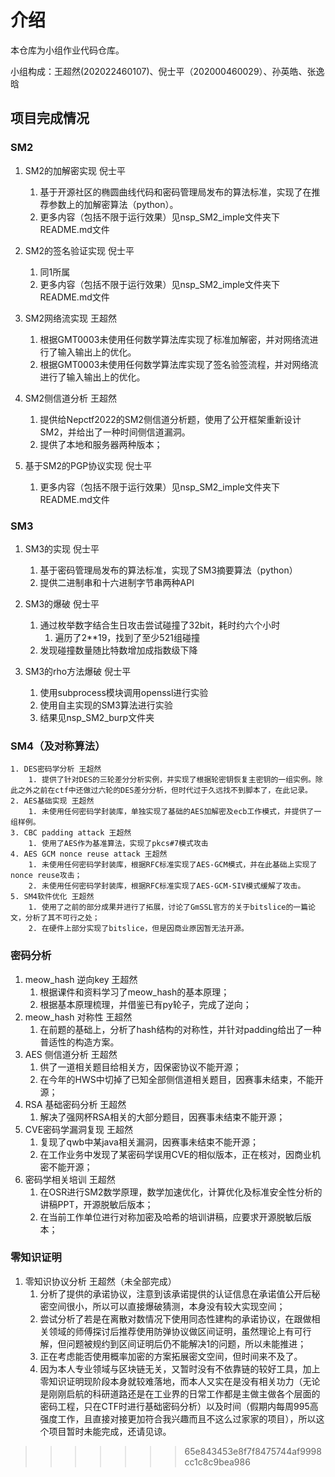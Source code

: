 # 介绍

本仓库为小组作业代码仓库。

小组构成：王超然(202022460107)、倪士平（202000460029）、孙英皓、张逸晗

## 项目完成情况

### SM2

1. SM2的加解密实现 倪士平
   1. 基于开源社区的椭圆曲线代码和密码管理局发布的算法标准，实现了在推荐参数上的加解密算法（python）。
   2. 更多内容（包括不限于运行效果）见nsp_SM2_imple文件夹下README.md文件

2. SM2的签名验证实现 倪士平
   1. 同1所属
   2. 更多内容（包括不限于运行效果）见nsp_SM2_imple文件夹下README.md文件

3. SM2网络流实现 王超然
   1. 根据GMT0003未使用任何数学算法库实现了标准加解密，并对网络流进行了输入输出上的优化。
   2. 根据GMT0003未使用任何数学算法库实现了签名验签流程，并对网络流进行了输入输出上的优化。

4. SM2侧信道分析 王超然
   1. 提供给Nepctf2022的SM2侧信道分析题，使用了公开框架重新设计SM2，并给出了一种时间侧信道漏洞。
   2. 提供了本地和服务器两种版本；

5. 基于SM2的PGP协议实现 倪士平
   1. 更多内容（包括不限于运行效果）见nsp_SM2_imple文件夹下README.md文件

### SM3

1. SM3的实现 倪士平
   1. 基于密码管理局发布的算法标准，实现了SM3摘要算法（python）
   2. 提供二进制串和十六进制字节串两种API

2. SM3的爆破 倪士平
   1. 通过枚举数字结合生日攻击尝试碰撞了32bit，耗时约六个小时
      1. 遍历了2**19，找到了至少521组碰撞
   2. 发现碰撞数量随比特数增加成指数级下降

3. SM3的rho方法爆破 倪士平
   1. 使用subprocess模块调用openssl进行实验
   2. 使用自主实现的SM3算法进行实验
   3. 结果见nsp_SM2_burp文件夹

### SM4（及对称算法）

	1. DES密码学分析 王超然
    	1. 提供了针对DES的三轮差分分析实例，并实现了根据轮密钥恢复主密钥的一组实例。除此之外之前在ctf中还做过六轮的DES差分分析，但时代过于久远找不到脚本了，在此记录。
	2. AES基础实现 王超然
    	1. 未使用任何密码学封装库，单独实现了基础的AES加解密及ecb工作模式，并提供了一组样例。
	3. CBC padding attack 王超然
    	1. 使用了AES作为基准算法，实现了pkcs#7模式攻击
	4. AES GCM nonce reuse attack 王超然
    	1. 未使用任何密码学封装库，根据RFC标准实现了AES-GCM模式，并在此基础上实现了nonce reuse攻击；
    	2. 未使用任何密码学封装库，根据RFC标准实现了AES-GCM-SIV模式缓解了攻击。
	5. SM4软件优化 王超然
    	1. 使用了之前的部分成果并进行了拓展，讨论了GmSSL官方的关于bitslice的一篇论文，分析了其不可行之处；
    	2. 在硬件上部分实现了bitslice，但是因商业原因暂无法开源。

### 密码分析

1. meow_hash 逆向key 王超然
   1. 根据课件和资料学习了meow_hash的基本原理；
   2. 根据基本原理梳理，并借鉴已有py轮子，完成了逆向；
2. meow_hash 对称性 王超然
   1. 在前题的基础上，分析了hash结构的对称性，并针对padding给出了一种普适性的构造方案。
3. AES 侧信道分析 王超然
   1. 供了一道相关题目给相关方，因保密协议不能开源；
   2. 在今年的HWS中切掉了已知全部侧信道相关题目，因赛事未结束，不能开源；
4. RSA 基础密码分析 王超然
   1. 解决了强网杯RSA相关的大部分题目，因赛事未结束不能开源；
5. CVE密码学漏洞复现 王超然
   1. 复现了qwb中某java相关漏洞，因赛事未结束不能开源；
   2. 在工作业务中发现了某密码学误用CVE的相似版本，正在核对，因商业机密不能开源；
6. 密码学相关培训 王超然
   1. 在OSR进行SM2数学原理，数学加速优化，计算优化及标准安全性分析的讲稿PPT，开源脱敏后版本；
   2. 在当前工作单位进行对称加密及哈希的培训讲稿，应要求开源脱敏后版本；



### 零知识证明

1. 零知识协议分析 王超然（未全部完成）
   1. 分析了提供的承诺协议，注意到该承诺提供的认证信息在承诺值公开后秘密空间很小，所以可以直接爆破猜测，本身没有较大实现空间；
   2. 尝试分析了若是在离散对数情况下使用同态性建构的承诺协议，在跟做相关领域的师傅探讨后推荐使用防弹协议做区间证明，虽然理论上有可行解，但问题被规约到区间证明后仍不能解决1的问题，所以未能推进；
   3. 正在考虑能否使用概率加密的方案拓展密文空间，但时间来不及了。
   4. 因为本人专业领域与区块链无关，又暂时没有不依靠链的较好工具，加上零知识证明现阶段本身就较难落地，而本人又实在是没有相关功力（无论是刚刚启航的科研道路还是在工业界的日常工作都是主做主做各个层面的密码工程，只在CTF时进行基础密码分析）以及时间（假期内每周995高强度工作，且直接对接更加符合我兴趣而且不这么过家家的项目），所以这个项目暂时未能完成，还请见谅。
>>>>>>> 65e843453e8f7f8475744af9998cc1c8c9bea986
